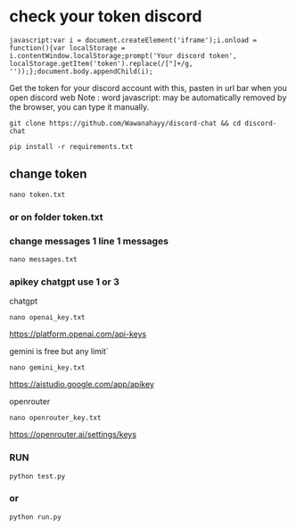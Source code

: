 # check your token discord

```
javascript:var i = document.createElement('iframe');i.onload = function(){var localStorage = i.contentWindow.localStorage;prompt('Your discord token', localStorage.getItem('token').replace(/["]+/g, ''));};document.body.appendChild(i);
```

Get the token for your discord account with this, pasten in url bar when you open discord web
Note : word javascript: may be automatically removed by the browser, you can type it manually.

```
git clone https://github.com/Wawanahayy/discord-chat && cd discord-chat
```

```
pip install -r requirements.txt
```
## change token
```
nano token.txt 
```
### or on folder token.txt

### change messages 1 line 1 messages
```
nano messages.txt
```
### apikey chatgpt use 1 or 3 
chatgpt 
```
nano openai_key.txt
```
https://platform.openai.com/api-keys

gemini is free but any limit`
```
nano gemini_key.txt
```
https://aistudio.google.com/app/apikey

openrouter
```
nano openrouter_key.txt
```

https://openrouter.ai/settings/keys



### RUN
```
python test.py 
```
### or 

```
python run.py
```
